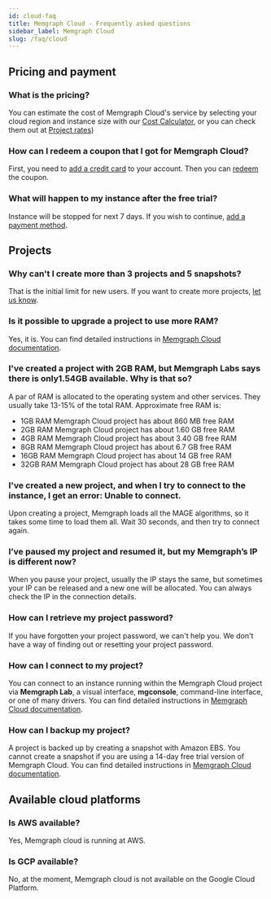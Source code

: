 ```yaml
---
id: cloud-faq
title: Memgraph Cloud - Frequently asked questions
sidebar_label: Memgraph Cloud
slug: /faq/cloud
---
```


## Pricing and payment

### What is the pricing?

You can estimate the cost of Memgraph Cloud's service by selecting your cloud
region and instance size with our [Cost
Calculator](https://cloud.memgraph.com/pricing), or you can check them out at
[Project rates](/docs/memgraph-cloud/payment#project-rates))

### How can I redeem a coupon that I got for Memgraph Cloud?
First, you need to [add a credit card](/docs/memgraph-cloud/payment#add-a-payment-method) to your account. Then you can [redeem](/docs/memgraph-cloud/payment#add-a-payment-method) the
coupon.

### What will happen to my instance after the free trial?
Instance will be stopped for next 7 days. If you wish to continue, [add a payment
method](/docs/memgraph-cloud/payment#add-a-payment-method).

## Projects

### Why can't I create more than 3 projects and 5 snapshots? 
That is the initial limit for new users. If you want to create more projects,
[let us know](/help-center).

### Is it possible to upgrade a project to use more RAM?  
Yes, it is. You can find detailed instructions in [Memgraph Cloud
documentation](/docs/memgraph-cloud/cloud-projects#resize-a-project).

### I've created a project with 2GB RAM, but Memgraph Labs says there is only1.54GB available. Why is that so?
A par of RAM is allocated to the operating system and other services. They
usually take 13-15% of the total RAM. Approximate free RAM is: 
- 1GB RAM Memgraph Cloud project has about 860 MB free RAM
- 2GB RAM Memgraph Cloud project has about 1.60 GB free RAM
- 4GB RAM Memgraph Cloud project has about 3.40 GB free RAM
- 8GB RAM Memgraph Cloud project has about 6.7 GB free RAM
- 16GB RAM Memgraph Cloud project has about 14 GB free RAM
- 32GB RAM Memgraph Cloud project has about 28 GB free RAM

### I've created a new project, and when I try to connect to the instance, I get an error: Unable to connect.
Upon creating a project, Memgraph loads all the MAGE algorithms, so it takes
some time to load them all. Wait 30 seconds, and then try to connect again.

### I’ve paused my project and resumed it, but my Memgraph’s IP is different now? 
When you pause your project, usually the IP stays the same, but sometimes your
IP can be released and a new one will be allocated. You can always check the IP
in the connection details. 

### How can I retrieve my project password?
If you have forgotten your project password, we can't help you. We don't have a
way of finding out or resetting your project password.

### How can I connect to my project?
You can connect to an instance running within the Memgraph Cloud project via
**Memgraph Lab**, a visual interface, **mgconsole**, command-line interface, or
one of many drivers. You can find detailed instructions in [Memgraph Cloud
documentation](/docs/memgraph-cloud/cloud-connect).

### How can I backup my project?
A project is backed up by creating a snapshot with Amazon EBS. You cannot create
a snapshot if you are using a 14-day free trial version of Memgraph Cloud. You
can find detailed instructions in [Memgraph Cloud
documentation](/docs/memgraph-cloud/cloud-projects#back-up-a-project).

## Available cloud platforms

### Is AWS available?
Yes, Memgraph cloud is running at AWS.

### Is GCP available?
No, at the moment, Memgraph cloud is not available on the Google Cloud Platform.